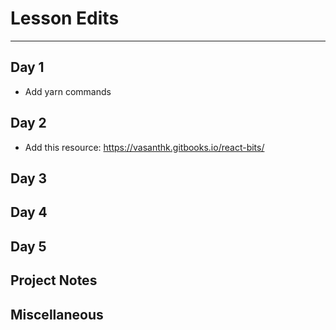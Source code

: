 # Lesson Edits
----

## Day 1

- Add yarn commands

## Day 2

- Add this resource: https://vasanthk.gitbooks.io/react-bits/

## Day 3

## Day 4

## Day 5

## Project Notes

## Miscellaneous
